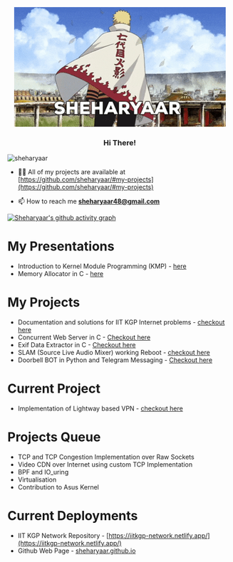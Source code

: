 <head>
  <link rel="stylesheet" href="https://cdn.jsdelivr.net/gh/devicons/devicon@v2.14.0/devicon.min.css">
</head>
<p align="center"> <img src="wall.gif" alt="wall" /></p>
<h3 align="center">Hi There!</h3>

<p align="left"> <img src="https://komarev.com/ghpvc/?username=sheharyaar&label=Profile%20views&color=0e75b6&style=flat" alt="sheharyaar" /> </p>

- 👨‍💻 All of my projects are available at [https://github.com/sheharyaar/#my-projects](https://github.com/sheharyaar/#my-projects)

- 📫 How to reach me **sheharyaar48@gmail.com**

[![Sheharyaar's github activity graph](https://activity-graph.herokuapp.com/graph?username=sheharyaar&theme=rogue)](https://github.com/sheharyaar#my-presentations)

# My Presentations
- Introduction to Kernel Module Programming (KMP) - [here](./KMP.pdf)
- Memory Allocator in C - [here](./Memory%20Allocators.pdf)

# My Projects

- Documentation and solutions for IIT KGP Internet problems - [checkout here](https://github.com/sheharyaar/iit-kgp-network)
- Concurrent Web Server in C - [Checkout here](https://github.com/sheharyaar/web-server-in-c)
- Exif Data Extractor in C - [Checkout here](https://github.com/sheharyaar/exif-data-extractor)
- SLAM (Source Live Audio Mixer) working Reboot - [checkout here](https://github.com/sheharyaar/SLAM-Reboot/)
- Doorbell BOT in Python and Telegram Messaging - [Checkout here](https://github.com/sheharyaar/DoorBOT-Telegram)

# Current Project

- Implementation of Lightway based VPN - [checkout here](https://github.com/sheharyaar/lagnos-vpn)

# Projects Queue

- TCP and TCP Congestion Implementation over Raw Sockets
- Video CDN over Internet using custom TCP Implementation
- BPF and IO_uring 
- Virtualisation
- Contribution to Asus Kernel

# Current Deployments

- IIT KGP Network Repository - [https://iitkgp-network.netlify.app/](https://iitkgp-network.netlify.app/)
- Github Web Page - [sheharyaar.github.io](https://sheharyaar.github.io/)
